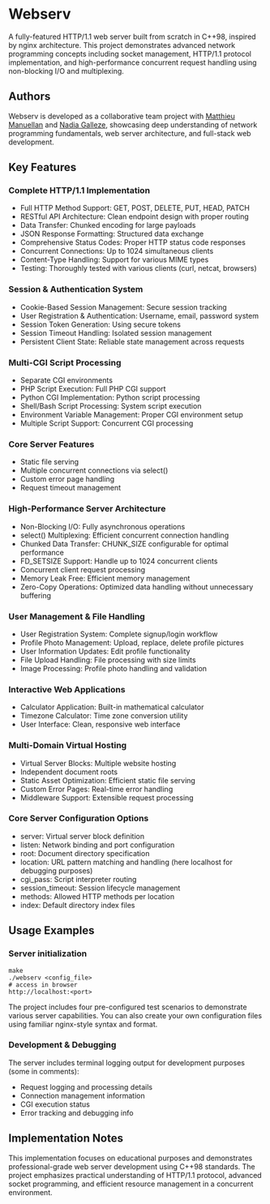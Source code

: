 # Webserv

A fully-featured HTTP/1.1 web server built from scratch in C++98, inspired by nginx architecture. This project demonstrates advanced network programming concepts including socket management, HTTP/1.1 protocol implementation, and high-performance concurrent request handling using non-blocking I/O and multiplexing.

## Authors
Webserv is developed as a collaborative team project with [Matthieu Manuellan](https://github.com/JVlatt) and [Nadia Galleze](https://github.com/Nadzg), showcasing deep understanding of network programming fundamentals, web server architecture, and full-stack web development.

## Key Features

### Complete HTTP/1.1 Implementation

- Full HTTP Method Support: GET, POST, DELETE, PUT, HEAD, PATCH
- RESTful API Architecture: Clean endpoint design with proper routing
- Data Transfer: Chunked encoding for large payloads
- JSON Response Formatting: Structured data exchange
- Comprehensive Status Codes: Proper HTTP status code responses
- Concurrent Connections: Up to 1024 simultaneous clients
- Content-Type Handling: Support for various MIME types
- Testing: Thoroughly tested with various clients (curl, netcat, browsers)

### Session & Authentication System

- Cookie-Based Session Management: Secure session tracking
- User Registration & Authentication: Username, email, password system
- Session Token Generation: Using secure tokens
- Session Timeout Handling: Isolated session management
- Persistent Client State: Reliable state management across requests

### Multi-CGI Script Processing

- Separate CGI environments
- PHP Script Execution: Full PHP CGI support
- Python CGI Implementation: Python script processing
- Shell/Bash Script Processing: System script execution
- Environment Variable Management: Proper CGI environment setup
- Multiple Script Support: Concurrent CGI processing

### Core Server Features

- Static file serving
- Multiple concurrent connections via select()
- Custom error page handling
- Request timeout management

### High-Performance Server Architecture

- Non-Blocking I/O: Fully asynchronous operations
- select() Multiplexing: Efficient concurrent connection handling
- Chunked Data Transfer: CHUNK_SIZE configurable for optimal performance
- FD_SETSIZE Support: Handle up to 1024 concurrent clients
- Concurrent client request processing
- Memory Leak Free: Efficient memory management
- Zero-Copy Operations: Optimized data handling without unnecessary buffering
  
### User Management & File Handling

- User Registration System: Complete signup/login workflow
- Profile Photo Management: Upload, replace, delete profile pictures
- User Information Updates: Edit profile functionality
- File Upload Handling: File processing with size limits
- Image Processing: Profile photo handling and validation

### Interactive Web Applications

- Calculator Application: Built-in mathematical calculator
- Timezone Calculator: Time zone conversion utility
- User Interface: Clean, responsive web interface

### Multi-Domain Virtual Hosting

- Virtual Server Blocks: Multiple website hosting
- Independent document roots
- Static Asset Optimization: Efficient static file serving
- Custom Error Pages: Real-time error handling
- Middleware Support: Extensible request processing

### Core Server Configuration Options

- server: Virtual server block definition
- listen: Network binding and port configuration
- root: Document directory specification
- location: URL pattern matching and handling (here localhost for debugging purposes)
- cgi_pass: Script interpreter routing
- session_timeout: Session lifecycle management
- methods: Allowed HTTP methods per location
- index: Default directory index files

## Usage Examples

### Server initialization
```
make
./webserv <config_file>
# access in browser
http://localhost:<port>
```
The project includes four pre-configured test scenarios to demonstrate various server capabilities. You can also create your own configuration files using familiar nginx-style syntax and format.

### Development & Debugging
The server includes terminal logging output for development purposes (some in comments):

- Request logging and processing details
- Connection management information
- CGI execution status
- Error tracking and debugging info

## Implementation Notes
This implementation focuses on educational purposes and demonstrates professional-grade web server development using C++98 standards. The project emphasizes practical understanding of HTTP/1.1 protocol, advanced socket programming, and efficient resource management in a concurrent environment.
